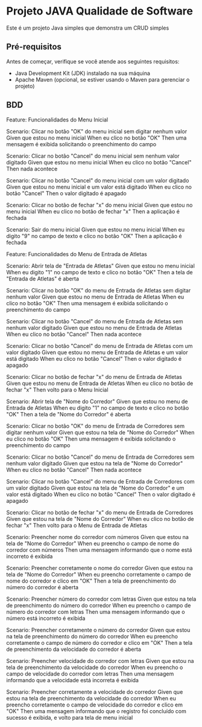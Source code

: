 # Projeto JAVA Qualidade de Software
Este é um projeto Java simples que demonstra um CRUD simples

## Pré-requisitos

Antes de começar, verifique se você atende aos seguintes requisitos:
- Java Development Kit (JDK) instalado na sua máquina
- Apache Maven (opcional, se estiver usando o Maven para gerenciar o projeto)


## BDD

Feature: Funcionalidades do Menu Inicial

  Scenario: Clicar no botão "OK" do menu inicial sem digitar nenhum valor
    Given que estou no menu inicial
    When eu clico no botão "OK"
    Then uma mensagem é exibida solicitando o preenchimento do campo

  Scenario: Clicar no botão "Cancel" do menu inicial sem nenhum valor digitado
    Given que estou no menu inicial
    When eu clico no botão "Cancel"
    Then nada acontece

  Scenario: Clicar no botão "Cancel" do menu inicial com um valor digitado
    Given que estou no menu inicial e um valor está digitado
    When eu clico no botão "Cancel"
    Then o valor digitado é apagado

  Scenario: Clicar no botão de fechar "x" do menu inicial
    Given que estou no menu inicial
    When eu clico no botão de fechar "x"
    Then a aplicação é fechada

  Scenario: Sair do menu inicial
    Given que estou no menu inicial
    When eu digito "9" no campo de texto e clico no botão "OK"
    Then a aplicação é fechada

Feature: Funcionalidades do Menu de Entrada de Atletas

  Scenario: Abrir tela de "Entrada de Atletas"
    Given que estou no menu inicial
    When eu digito "1" no campo de texto e clico no botão "OK"
    Then a tela de "Entrada de Atletas" é aberta

  Scenario: Clicar no botão "OK" do menu de Entrada de Atletas sem digitar nenhum valor
    Given que estou no menu de Entrada de Atletas
    When eu clico no botão "OK"
    Then uma mensagem é exibida solicitando o preenchimento do campo

  Scenario: Clicar no botão "Cancel" do menu de Entrada de Atletas sem nenhum valor digitado
    Given que estou no menu de Entrada de Atletas
    When eu clico no botão "Cancel"
    Then nada acontece

  Scenario: Clicar no botão "Cancel" do menu de Entrada de Atletas com um valor digitado
    Given que estou no menu de Entrada de Atletas e um valor está digitado
    When eu clico no botão "Cancel"
    Then o valor digitado é apagado

  Scenario: Clicar no botão de fechar "x" do menu de Entrada de Atletas
    Given que estou no menu de Entrada de Atletas
    When eu clico no botão de fechar "x"
    Then volto para o Menu Inicial

  Scenario: Abrir tela de "Nome do Corredor"
    Given que estou no menu de Entrada de Atletas
    When eu digito "1" no campo de texto e clico no botão "OK"
    Then a tela de "Nome do Corredor" é aberta

  Scenario: Clicar no botão "OK" do menu de Entrada de Corredores sem digitar nenhum valor
    Given que estou na tela de "Nome do Corredor"
    When eu clico no botão "OK"
    Then uma mensagem é exibida solicitando o preenchimento do campo

  Scenario: Clicar no botão "Cancel" do menu de Entrada de Corredores sem nenhum valor digitado
    Given que estou na tela de "Nome do Corredor"
    When eu clico no botão "Cancel"
    Then nada acontece

  Scenario: Clicar no botão "Cancel" do menu de Entrada de Corredores com um valor digitado
    Given que estou na tela de "Nome do Corredor" e um valor está digitado
    When eu clico no botão "Cancel"
    Then o valor digitado é apagado

  Scenario: Clicar no botão de fechar "x" do menu de Entrada de Corredores
    Given que estou na tela de "Nome do Corredor"
    When eu clico no botão de fechar "x"
    Then volto para o Menu de Entrada de Atletas

  Scenario: Preencher nome do corredor com números
    Given que estou na tela de "Nome do Corredor"
    When eu preencho o campo de nome do corredor com números
    Then uma mensagem informando que o nome está incorreto é exibida

  Scenario: Preencher corretamente o nome do corredor
    Given que estou na tela de "Nome do Corredor"
    When eu preencho corretamente o campo de nome do corredor e clico em "OK"
    Then a tela de preenchimento do número do corredor é aberta

  Scenario: Preencher número do corredor com letras
    Given que estou na tela de preenchimento do número do corredor
    When eu preencho o campo de número do corredor com letras
    Then uma mensagem informando que o número está incorreto é exibida

  Scenario: Preencher corretamente o número do corredor
    Given que estou na tela de preenchimento do número do corredor
    When eu preencho corretamente o campo de número do corredor e clico em "OK"
    Then a tela de preenchimento da velocidade do corredor é aberta

  Scenario: Preencher velocidade do corredor com letras
    Given que estou na tela de preenchimento da velocidade do corredor
    When eu preencho o campo de velocidade do corredor com letras
    Then uma mensagem informando que a velocidade está incorreta é exibida

  Scenario: Preencher corretamente a velocidade do corredor
    Given que estou na tela de preenchimento da velocidade do corredor
    When eu preencho corretamente o campo de velocidade do corredor e clico em "OK"
    Then uma mensagem informando que o registro foi concluído com sucesso é exibida, e volto para tela de menu inicial



